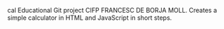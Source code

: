 cal
Educational Git project CIFP FRANCESC DE BORJA MOLL. Creates a simple calculator in HTML and JavaScript in short steps.
